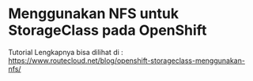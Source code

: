 # Menggunakan NFS untuk StorageClass pada OpenShift
Tutorial Lengkapnya bisa dilihat di :
https://www.routecloud.net/blog/openshift-storageclass-menggunakan-nfs/
